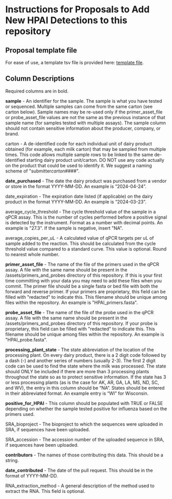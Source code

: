 # Instructions for Proposals to Add New HPAI Detections to this repository

## Proposal template file

For ease of use, a template tsv file is provided here: [template file](assets/proposal_template.tsv).

## Column Descriptions

Required columns are in bold.

**sample** - An identifier for the sample. The sample is what you have tested or sequenced. Multiple samples can come from the same carton (see carton below). Sample names may be re-used only if the primer_asset_file or probe_asset_file values are not the same as the previous instance of that sample name (for samples tested with multiple assays). The sample column should not contain sensitive information about the producer, company, or brand.

carton - A de-identified code for each individual unit of dairy product obtained (for example, each milk carton) that may be sampled from multiple times. This code allows multiple sample rows to be linked to the same de-identified starting dairy product unit/carton. DO NOT use any code actually on the product that could be used to identify it. We suggest a naming scheme of "submitter*carton*####".

**date_purchased** - The date the dairy product was purchased from a vendor or store in the format YYYY-MM-DD. An example is “2024-04-24”.

date_expiration - The expiration date listed (if applicable) on the dairy product in the format YYYY-MM-DD. An example is “2024-03-23”.

average_cycle_threshold - The cycle threshold value of the sample in a qPCR assay. This is the number of cycles performed before a positive signal is detected by the instrument. Format as a number with decimal points. An example is "27.3". If the sample is negative, insert "NA".

average_copies_per_uL - A calculated value of qPCR targets per uL of sample added to the reaction. This should be calculated from the cycle threshold value compared to a standard curve. This value is optional. Round to nearest whole number.

**primer_asset_file** - The name of the file of the primers used in the qPCR assay. A file with the same name should be present in the /assets/primers_and_probes directory of this repository. If this is your first time committing with your data you may need to add these files when you commit. The primer file should be a single fasta or bed file with both the forward and reverse primer. If your primers are proprietary, this field can be filled with "redacted" to indicate this. This filename should be unique among files within the repository. An example is "HPAI_primers.fasta".

**probe_asset_file** - The name of the file of the probe used in the qPCR assay. A file with the same name should be present in the /assets/primers_and_probes directory of this repository. If your probe is proprietary, this field can be filled with "redacted" to indicate this. This filename should be unique among files within the repository. An example is "HPAI_probe.fasta".

**processing_plant_state** - The state abbreviation of the location of the processing plant. On every dairy product, there is a 2 digit code followed by a dash (-) and another series of numbers (usually 2-3). The first 2 digit code can be used to find the state where the milk was processed. The state should ONLY be included if there are more than 3 processing plants throughout the state so as to protect sensitive information. If the state has 3 or less processing plants (as is the case for AK, AR, GA, LA, MS, ND, SC, and WV), the entry in this column should be “NA”. States should be entered in their abbreviated format. An example entry is “WI” for Wisconsin.

**positive_for_HPAI** - This column should be populated with TRUE or FALSE depending on whether the sample tested positive for influenza based on the primers used.

SRA_bioproject - The bioproject to which the sequences were uploaded in SRA, if sequences have been uploaded.

SRA_accession - The accession number of the uploaded sequence in SRA, if sequences have been uploaded.

**contributors** - The names of those contributing this data. This should be a string.

**date_contributed** - The date of the pull request. This should be in the format of YYYY-MM-DD.

RNA_extraction_method - A general description of the method used to extract the RNA. This field is optional.
